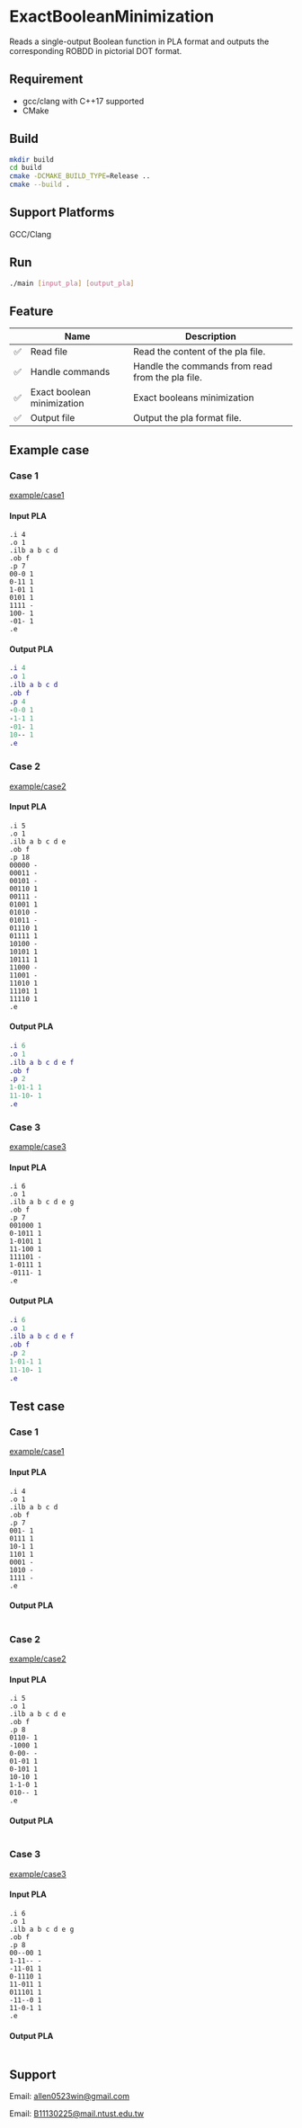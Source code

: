 # ExactBooleanMinimization

Reads a single-output Boolean function in PLA format and outputs the corresponding ROBDD in pictorial DOT format.



## Requirement

- gcc/clang with C++17 supported
- CMake



## Build

```bash
mkdir build
cd build
cmake -DCMAKE_BUILD_TYPE=Release ..
cmake --build .
```



## Support Platforms

GCC/Clang



## Run

```bash
./main [input_pla] [output_pla]
```



## Feature

|          | Name                       | Description                                      |
| :------: | -------------------------- | ------------------------------------------------ |
| &#x2705; | Read file                  | Read the content of the pla file.                |
| &#x2705; | Handle commands            | Handle the commands from read from the pla file. |
| &#x2705; | Exact boolean minimization | Exact booleans minimization                      |
| &#x2705; | Output file                | Output the pla format file.                      |



## Example case

### Case 1

[example/case1](./example/case1)

#### Input PLA

``` pla
.i 4
.o 1
.ilb a b c d
.ob f
.p 7
00-0 1
0-11 1
1-01 1
0101 1
1111 -
100- 1
-01- 1
.e
```

#### Output PLA

``` dot
.i 4
.o 1
.ilb a b c d 
.ob f
.p 4
-0-0 1
-1-1 1
-01- 1
10-- 1
.e
```



### Case 2
[example/case2](./example/case2)

#### Input PLA

``` pla
.i 5
.o 1
.ilb a b c d e
.ob f
.p 18
00000 -
00011 -
00101 -
00110 1
00111 -
01001 1
01010 -
01011 -
01110 1
01111 1
10100 -
10101 1
10111 1
11000 -
11001 -
11010 1
11101 1
11110 1
.e
```

#### Output PLA

``` dot
.i 6
.o 1
.ilb a b c d e f 
.ob f
.p 2
1-01-1 1
11-10- 1
.e
```



### Case 3

[example/case3](./example/case3)

#### Input PLA

``` pla
.i 6
.o 1
.ilb a b c d e g
.ob f
.p 7
001000 1
0-1011 1
1-0101 1
11-100 1
111101 -
1-0111 1
-0111- 1
.e
```

#### Output PLA

``` dot
.i 6
.o 1
.ilb a b c d e f 
.ob f
.p 2
1-01-1 1
11-10- 1
.e
```



## Test case
### Case 1

[example/case1](./example/case4)

#### Input PLA

``` pla
.i 4
.o 1
.ilb a b c d
.ob f
.p 7
001- 1
0111 1
10-1 1
1101 1
0001 -
1010 -
1111 -
.e
```

#### Output PLA

``` dot

```



### Case 2
[example/case2](./example/case5)

#### Input PLA

``` pla
.i 5
.o 1
.ilb a b c d e
.ob f
.p 8
0110- 1
-1000 1
0-00- -
01-01 1
0-101 1
10-10 1
1-1-0 1
010-- 1
.e
```

#### Output PLA

``` dot

```



### Case 3

[example/case3](./example/case6)

#### Input PLA

``` pla
.i 6
.o 1
.ilb a b c d e g
.ob f
.p 8
00--00 1
1-11-- -
-11-01 1
0-1110 1
11-011 1
011101 1
-11--0 1
11-0-1 1
.e
```

#### Output PLA

``` dot

```




## Support

Email: allen0523win@gmail.com

Email: B11130225@mail.ntust.edu.tw  
